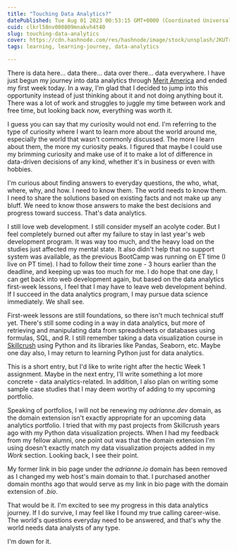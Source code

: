 ```yaml
---
title: "Touching Data Analytics?"
datePublished: Tue Aug 01 2023 00:53:15 GMT+0000 (Coordinated Universal Time)
cuid: clkrl58nv000809mnakvh4t40
slug: touching-data-analytics
cover: https://cdn.hashnode.com/res/hashnode/image/stock/unsplash/JKUTrJ4vK00/upload/1793ef6c5a842c4490843a7b030ab475.jpeg
tags: learning, learning-journey, data-analytics

---
```


There is data here... data there... data over there... data everywhere.
I have just begun my journey into data analytics through [Merit America](https://meritamerica.org) and ended my first week today. In a way, I'm glad that I decided to jump into this opportunity instead of just thinking about it and not doing anything bout it. There was a lot of work and struggles to juggle my time between work and free time, but looking back now, everything was worth it.

I guess you can say that my curiosity would not end. I'm referring to the type of curiosity where I want to learn more about the world around me, especially the world that wasn't commonly discussed. The more I learn about them, the more my curiosity peaks. I figured that maybe I could use my brimming curiosity and make use of it to make a lot of difference in data-driven decisions of any kind, whether it's in business or even with hobbies.

I'm curious about finding answers to everyday questions, the who, what, where, why, and how. I need to know them. The world needs to know them. I need to share the solutions based on existing facts and not make up any bluff. We need to know those answers to make the best decisions and progress toward success. That's data analytics.

I still love web development. I still consider myself an acolyte coder. But I feel completely burned out after my failure to stay in last year's web development program. It was way too much, and the heavy load on the studies just affected my mental state. It also didn't help that no support system was available, as the previous BootCamp was running on ET time (I live on PT time). I had to follow their time zone - 3 hours earlier than the deadline, and keeping up was too much for me. I do hope that one day, I can get back into web development again, but based on the data analytics first-week lessons, I feel that I may have to leave web development behind. If I succeed in the data analytics program, I may pursue data science immediately. We shall see.

First-week lessons are still foundations, so there isn't much technical stuff yet. There's still some coding in a way in data analytics, but more of retrieving and manipulating data from spreadsheets or databases using formulas, SQL, and R. I still remember taking a data visualization course in [Skillcrush](https://skillcrush.com) using Python and its libraries like Pandas, Seaborn, etc. Maybe one day also, I may return to learning Python just for data analytics.

This is a short entry, but I'd like to write right after the hectic Week 1 assignment. Maybe in the next entry, I'll write something a lot more concrete - data analytics-related. In addition, I also plan on writing some sample case studies that I may deem worthy of adding to my upcoming portfolio.

Speaking of portfolios, I will not be renewing my *adrianne.dev* domain, as the domain extension isn't exactly appropriate for an upcoming data analytics portfolio. I tried that with my past projects from Skillcrush years ago with my Python data visualization projects. When I had my feedback from my fellow alumni, one point out was that the domain extension I'm using doesn't exactly match my data visualization projects added in my *Work* section. Looking back, I see their point.

My former link in bio page under the *adrianne.io* domain has been removed as I changed my web host's main domain to that. I purchased another domain months ago that would serve as my link in bio page with the domain extension of *.bio*.

That would be it. I'm excited to see my progress in this data analytics journey. If I do survive, I may feel like I found my true calling career-wise. The world's questions everyday need to be answered, and that's why the world needs data analysts of any type.

I'm down for it.